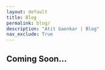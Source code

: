 ```yaml
---
layout: default
title: Blog
permalink: blog/
description: "Atit Gaonkar | Blog"
nav_exclude: True
---
```


## Coming Soon...

<!-- <ul>
  {% for post in site.posts %}
    <li>
      <a href="{{ post.url }}">{{ post.title }}</a>
    </li>
  {% endfor %}
</ul> -->